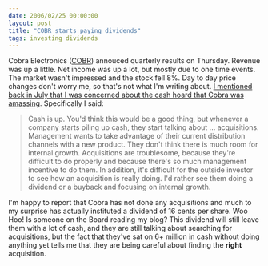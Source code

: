 ```yaml
---
date: 2006/02/25 00:00:00
layout: post
title: "COBR starts paying dividends"
tags: investing dividends
---
```


Cobra Electronics ([COBR](http://finance.yahoo.com/q?s=COBR)) annouced quarterly results on Thursday. Revenue was up a little. Net income was up a lot, but mostly due to one time events. The market wasn't impressed and the stock fell 8%. Day to day price changes don't worry me, so that's not what I'm writing about. [I mentioned back in July that I was concerned about the cash hoard that Cobra was amassing](http://kurup.org/blog/one-entry?entry_id=22593). Specifically I said:

> Cash is up. You'd think this would be a good thing, but whenever a company starts piling up cash, they start talking about ... acquisitions. Management wants to take advantage of their current distribution channels with a new product. They don't think there is much room for internal growth. Acquisitions are troublesome, because they're difficult to do properly and because there's so much management incentive to do them. In addition, it's difficult for the outside investor to see how an acquisition is really doing. I'd rather see them doing a dividend or a buyback and focusing on internal growth.

I'm happy to report that Cobra has not done any acquisitions and much to my surprise has actually instituted a dividend of 16 cents per share. Woo Hoo! Is someone on the Board reading my blog? This dividend will still leave them with a lot of cash, and they are still talking about searching for acquisitions, but the fact that they've sat on 6+ million in cash without doing anything yet tells me that they are being careful about finding the **right** acquisition.
